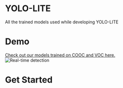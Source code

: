 # YOLO-LITE
All the trained models used while developing YOLO-LITE

# Demo
[Check out our models trained on COOC and VOC here.](https://reu2018dl.github.io/)
![Real-time detection](https://github.com/rachuang22/tfjs-yolo-tiny-demo/raw/master/src/img/car.gif)

# Get Started